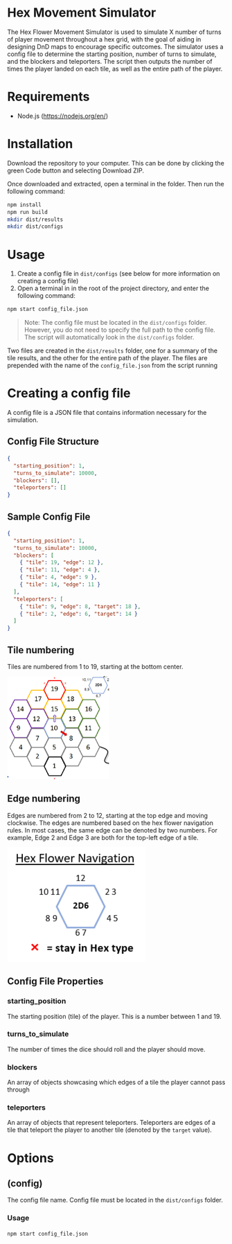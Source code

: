 # Hex Movement Simulator

The Hex Flower Movement Simulator is used to simulate X number of turns of player
movement throughout a hex grid, with the goal of aiding in designing DnD maps to encourage specific outcomes. 
The simulator uses a config file to determine the starting position, number of turns to simulate, and the blockers
and teleporters. The script then outputs the number of times the player landed on each tile, as well as
the entire path of the player.

# Requirements

- Node.js (https://nodejs.org/en/)

# Installation

Download the repository to your computer. This can be done by clicking the green
Code button and selecting Download ZIP.

Once downloaded and extracted, open a terminal in the folder. Then run
the following command:

```sh
npm install
npm run build
mkdir dist/results
mkdir dist/configs
```

# Usage

1. Create a config file in `dist/configs` (see below for more information on creating a config file)
1. Open a terminal in in the root of the project directory, and enter the following command:

```sh
npm start config_file.json
```

> Note: The config file must be located in the `dist/configs` folder. However, you do not
> need to specify the full path to the config file. The script will automatically
> look in the `dist/configs` folder.

Two files are created in the `dist/results` folder, one for a summary of the tile results, and the other for the entire path of the player.
The files are prepended with the name of the `config_file.json` from the script running

# Creating a config file

A config file is a JSON file that contains information necessary for the simulation.

## Config File Structure

```json
{
  "starting_position": 1,
  "turns_to_simulate": 10000,
  "blockers": [],
  "teleporters": []
}
```

## Sample Config File

```json
{
  "starting_position": 1,
  "turns_to_simulate": 10000,
  "blockers": [
    { "tile": 19, "edge": 12 },
    { "tile": 11, "edge": 4 },
    { "tile": 4, "edge": 9 },
    { "tile": 14, "edge": 11 }
  ],
  "teleporters": [
    { "tile": 9, "edge": 8, "target": 18 },
    { "tile": 2, "edge": 6, "target": 14 }
  ]
}
```

## Tile numbering

Tiles are numbered from 1 to 19, starting at the bottom center.

![Tile numbering](./documentation/tiles.png)

## Edge numbering

Edges are numbered from 2 to 12, starting at the top edge and moving clockwise.
The edges are numbered based on the hex flower navigation rules. In most cases, the same
edge can be denoted by two numbers. For example, Edge 2 and Edge 3 are both for the top-left
edge of a tile.

![Edge numbering](./documentation/navigation.png)

## Config File Properties

### starting_position

The starting position (tile) of the player. This is a number between 1 and 19.

### turns_to_simulate

The number of times the dice should roll and the player should move.

### blockers

An array of objects showcasing which edges of a tile the player cannot pass through

### teleporters

An array of objects that represent teleporters. Teleporters are edges of a tile
that teleport the player to another tile (denoted by the `target` value).

# Options

## (config)

The config file name. Config file must be located in the `dist/configs` folder.

### Usage

`npm start config_file.json`
